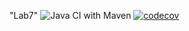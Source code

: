"Lab7" 
![Java CI with Maven](https://github.com/testowanieaplikacjijavaug/laboratorium-7-Marynx/workflows/Java%20CI%20with%20Maven/badge.svg)
[![codecov](https://codecov.io/gh/testowanieaplikacjijavaug/laboratorium-7-Marynx/branch/master/graph/badge.svg)](https://codecov.io/gh/testowanieaplikacjijavaug/laboratorium-7-Marynx)
